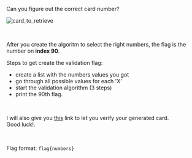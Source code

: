 Can you figure out the correct card number? 
<br>

![card_to_retrieve](https://user-images.githubusercontent.com/93029180/222489118-512d9a57-b296-4513-97cb-5ae8183df9b0.png)


<br>

After you create the algoritm to select the right numbers, the flag is the number on **index 90**. 
<br>

Steps to get create the validation flag:
- create a list with the numbers values you got
- go through all possible values for each 'X'
- start the validation algorithm (3 steps)
- print the 90th flag.
<br>

I will also give you [this](https://www.creditcardvalidator.org/validator) link to let you verify your generated card. <br>
Good luck!.

<br>

Flag format: `flag{numbers}`
